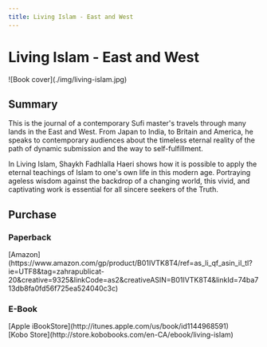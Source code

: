 ```yaml
---
title: Living Islam - East and West
---
```


# Living Islam - East and West

<div markdown="1" class="cover-image">
![Book cover](./img/living-islam.jpg)
</div>

## Summary

This is the journal of a contemporary Sufi master's travels through many lands in the East and West. From Japan to India, to Britain and America, he speaks to contemporary audiences about the timeless eternal reality of the path of dynamic submission and the way to self-fulfillment.

In Living Islam, Shaykh Fadhlalla Haeri shows how it is possible to apply the eternal teachings of Islam to one's own life in this modern age. Portraying ageless wisdom against the backdrop of a changing world, this vivid, and captivating work is essential for all sincere seekers of the Truth.

## Purchase

### Paperback

<div markdown="3" class="purchase-link">
[Amazon](https://www.amazon.com/gp/product/B01IVTK8T4/ref=as_li_qf_asin_il_tl?ie=UTF8&tag=zahrapublicat-20&creative=9325&linkCode=as2&creativeASIN=B01IVTK8T4&linkId=74ba713db8fa0fd56f725ea524040c3c)
</div>

### E-Book

<div markdown="3" class="purchase-link">
[Apple iBookStore](http://itunes.apple.com/us/book/id1144968591)
</div>

<div markdown="3" class="purchase-link">
[Kobo Store](http://store.kobobooks.com/en-CA/ebook/living-islam)
</div>